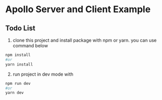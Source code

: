 # Apollo Server and Client Example

## Todo List

1. clone this project and install package with npm or yarn.
you can use command below

```bash
npm install
#or
yarn install
```

2. run project in dev mode with

```bash
npm run dev
#or
yarn dev
```
